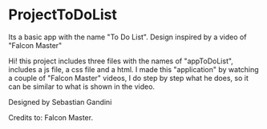 # ProjectToDoList
Its a basic app with the name "To Do List". Design inspired by a video of "Falcon Master" 


Hi! this project includes three files with the names of "appToDoList", includes a js file, a css file and a html.
I made this "application" by watching a couple of "Falcon Master" videos, I do step by step what he does, so it can be similar to what is shown in the video.

Designed by Sebastian Gandini

Credits to: Falcon Master.

